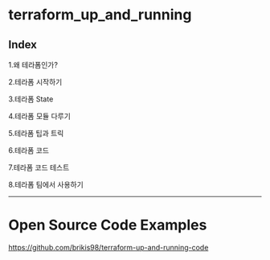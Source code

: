 # terraform_up_and_running

## Index

1.왜 테라폼인가?

2.테라폼 시작하기

3.테라폼 State

4.테라폼 모듈 다루기

5.테라폼 팁과 트릭

6.테라폼 코드

7.테라폼 코드 테스트

8.테라폼 팀에서 사용하기


---

# Open Source Code Examples

https://github.com/brikis98/terraform-up-and-running-code

